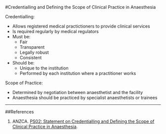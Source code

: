 #Credentialling and Defining the Scope of Clinical Practice in Anaesthesia

Credentialling:
* Allows registered medical practictioners to provide clinical services
* Is required regularly by medical regulators
* Must be:
	* Fair
	* Transparent
	* Legally robust
	* Consistent
* Should be:
	* Unique to the institution
	* Performed by each institution where a practitioner works
	

Scope of Practice:
* Determined by negotiation between anaesthetist and the facility
* Anaesthesia should be practiced by specialist anaesthetists or trainees

---
##References
1. ANZCA. [PS02: Statement on Credentialling and Defining the Scope of Clinical Practice in Anaesthesia](http://www.anzca.edu.au/Documents/ps02-2006-statement-on-credentialling-and-defining.pdf).